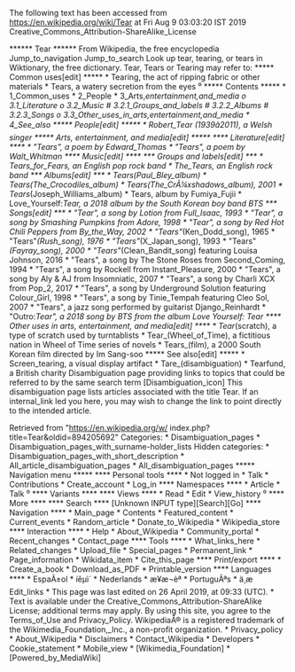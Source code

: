 The following text has been accessed from https://en.wikipedia.org/wiki/Tear at Fri Aug 9 03:03:20 IST 2019
Creative_Commons_Attribution-ShareAlike_License




















****** Tear ******
From Wikipedia, the free encyclopedia
Jump_to_navigation Jump_to_search
 Look up tear, tearing, or tears in Wiktionary, the free dictionary.
Tear, Tears or Tearing may refer to:
***** Common uses[edit] *****
    * Tearing, the act of ripping fabric or other materials
    * Tears, a watery secretion from the eyes
⁰
***** Contents *****
    * 1_Common_uses
    * 2_People
    * 3_Arts,_entertainment,_and_media
          o 3.1_Literature
          o 3.2_Music
                # 3.2.1_Groups_and_labels
                # 3.2.2_Albums
                # 3.2.3_Songs
          o 3.3_Other_uses_in_arts,_entertainment,_and_media
    * 4_See_also
***** People[edit] *****
    * Robert_Tear (1939â2011), a Welsh singer
***** Arts, entertainment, and media[edit] *****
**** Literature[edit] ****
    * "Tears", a poem by Edward_Thomas
    * "Tears", a poem by Walt_Whitman
**** Music[edit] ****
*** Groups and labels[edit] ***
    * Tears_for_Fears, an English pop rock band
    * The_Tears, an English rock band
*** Albums[edit] ***
    * Tears_(Paul_Bley_album)
    * Tears_(The_Crocodiles_album)
    * Tears_(The_CrÃ¼xshadows_album), 2001
    * Tears_(Joseph_Williams_album)
    * Tears, album by Fumiya_Fujii
    * Love_Yourself:_Tear, a 2018 album by the South Korean boy band BTS
*** Songs[edit] ***
    * "Tear", a song by Lotion from Full_Isaac, 1993
    * "Tear", a song by Smashing Pumpkins from Adore, 1998
    * "Tear", a song by Red Hot Chili Peppers from By_the_Way, 2002
    * "Tears"_(Ken_Dodd_song), 1965
    * "Tears"_(Rush_song), 1976
    * "Tears"_(X_Japan_song), 1993
    * "Tears"_(Fayray_song), 2000
    * "Tears"_(Clean_Bandit_song) featuring Louisa Johnson, 2016
    * "Tears", a song by The Stone Roses from Second_Coming, 1994
    * "Tears", a song by Rockell from Instant_Pleasure, 2000
    * "Tears", a song by Aly & AJ from Insomniatic, 2007
    * "Tears", a song by Charli XCX from Pop_2, 2017
    * "Tears", a song by Underground Solution featuring Colour_Girl, 1998
    * "Tears", a song by Tinie_Tempah featuring Cleo Sol, 2007
    * "Tears", a jazz song performed by guitarist Django_Reinhardt
    * "Outro:_Tear", a 2018 song by BTS from the album Love Yourself: Tear
**** Other uses in arts, entertainment, and media[edit] ****
    * Tear_(scratch), a type of scratch used by turntablists
    * Tear_(Wheel_of_Time), a fictitious nation in Wheel of Time series of
      novels
    * Tears_(film), a 2000 South Korean film directed by Im Sang-soo
***** See also[edit] *****
    * Screen_tearing, a visual display artifact
    * Tare_(disambiguation)
    * Tearfund, a British charity
                      Disambiguation page providing links to topics that could
                      be referred to by the same search term
[Disambiguation_icon] This disambiguation page lists articles associated with
                      the title Tear.
                      If an internal_link led you here, you may wish to change
                      the link to point directly to the intended article.

Retrieved from "https://en.wikipedia.org/w/
index.php?title=Tear&oldid=894205692"
Categories:
    * Disambiguation_pages
    * Disambiguation_pages_with_surname-holder_lists
Hidden categories:
    * Disambiguation_pages_with_short_description
    * All_article_disambiguation_pages
    * All_disambiguation_pages
***** Navigation menu *****
**** Personal tools ****
    * Not logged in
    * Talk
    * Contributions
    * Create_account
    * Log_in
**** Namespaces ****
    * Article
    * Talk
⁰
**** Variants ****
**** Views ****
    * Read
    * Edit
    * View_history
⁰
**** More ****
**** Search ****
[Unknown INPUT type][Search][Go]
**** Navigation ****
    * Main_page
    * Contents
    * Featured_content
    * Current_events
    * Random_article
    * Donate_to_Wikipedia
    * Wikipedia_store
**** Interaction ****
    * Help
    * About_Wikipedia
    * Community_portal
    * Recent_changes
    * Contact_page
**** Tools ****
    * What_links_here
    * Related_changes
    * Upload_file
    * Special_pages
    * Permanent_link
    * Page_information
    * Wikidata_item
    * Cite_this_page
**** Print/export ****
    * Create_a_book
    * Download_as_PDF
    * Printable_version
**** Languages ****
    * EspaÃ±ol
    * íêµ­ì´
    * Nederlands
    * æ¥æ¬èª
    * PortuguÃªs
    * ä¸­æ
Edit_links
    * This page was last edited on 26 April 2019, at 09:33 (UTC).
    * Text is available under the Creative_Commons_Attribution-ShareAlike
      License; additional terms may apply. By using this site, you agree to the
      Terms_of_Use and Privacy_Policy. WikipediaÂ® is a registered trademark of
      the Wikimedia_Foundation,_Inc., a non-profit organization.
    * Privacy_policy
    * About_Wikipedia
    * Disclaimers
    * Contact_Wikipedia
    * Developers
    * Cookie_statement
    * Mobile_view
    * [Wikimedia_Foundation]
    * [Powered_by_MediaWiki]

